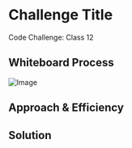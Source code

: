 # Challenge Title

Code Challenge: Class 12

## Whiteboard Process

![Image]()

## Approach & Efficiency



## Solution